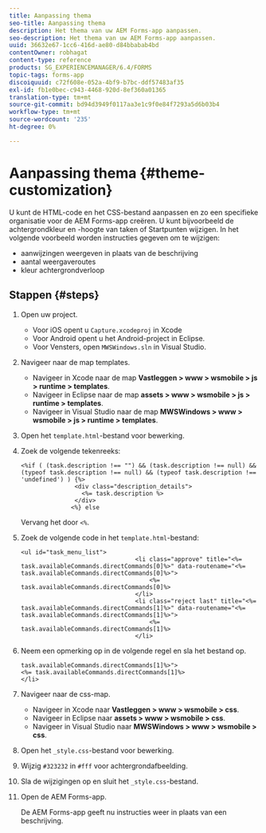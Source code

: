```yaml
---
title: Aanpassing thema
seo-title: Aanpassing thema
description: Het thema van uw AEM Forms-app aanpassen.
seo-description: Het thema van uw AEM Forms-app aanpassen.
uuid: 36632e67-1cc6-416d-ae80-d84bbabab4bd
contentOwner: robhagat
content-type: reference
products: SG_EXPERIENCEMANAGER/6.4/FORMS
topic-tags: forms-app
discoiquuid: c72f608e-052a-4bf9-b7bc-ddf57483af35
exl-id: fb1e0bec-c943-4468-920d-8ef360a01365
translation-type: tm+mt
source-git-commit: bd94d3949f0117aa3e1c9f0e84f7293a5d6b03b4
workflow-type: tm+mt
source-wordcount: '235'
ht-degree: 0%

---
```


# Aanpassing thema {#theme-customization}

U kunt de HTML-code en het CSS-bestand aanpassen en zo een specifieke organisatie voor de AEM Forms-app creëren. U kunt bijvoorbeeld de achtergrondkleur en -hoogte van taken of Startpunten wijzigen. In het volgende voorbeeld worden instructies gegeven om te wijzigen:

* aanwijzingen weergeven in plaats van de beschrijving
* aantal weergaveroutes
* kleur achtergrondverloop

## Stappen {#steps}

1. Open uw project.

   * Voor iOS opent u `Capture.xcodeproj` in Xcode
   * Voor Android opent u het Android-project in Eclipse.
   * Voor Vensters, open `MWSWindows.sln` in Visual Studio.

1. Navigeer naar de map templates.

   * Navigeer in Xcode naar de map **Vastleggen > www > wsmobile > js > runtime > templates**.
   * Navigeer in Eclipse naar de map **assets > www > wsmobile > js > runtime > templates**.
   * Navigeer in Visual Studio naar de map **MWSWindows > www > wsmobile > js > runtime > templates**.

1. Open het `template.html`-bestand voor bewerking.
1. Zoek de volgende tekenreeks:

   ```
   <%if ( (task.description !== "") && (task.description !== null) && (typeof task.description !== null) && (typeof task.description !== 'undefined') ) {%>
                  <div class="description_details">
                    <%= task.description %>
                  </div>
                 <%} else 
   ```

   Vervang het door `<%`.

1. Zoek de volgende code in het `template.html`-bestand:

   ```
   <ul id="task_menu_list">
                                   <li class="approve" title="<%= task.availableCommands.directCommands[0]%>" data-routename="<%= task.availableCommands.directCommands[0]%>">
                                       <%= task.availableCommands.directCommands[0]%>
                                   </li>
                                   <li class="reject last" title="<%= task.availableCommands.directCommands[1]%>" data-routename="<%= task.availableCommands.directCommands[1]%>">
                                       <%= task.availableCommands.directCommands[1]%>
                                   </li>
   ```

1. Neem een opmerking op in de volgende regel en sla het bestand op.

   ```
   task.availableCommands.directCommands[1]%>">
   <%= task.availableCommands.directCommands[1]%>
   </li>
   ```

1. Navigeer naar de css-map.

   * Navigeer in Xcode naar **Vastleggen > www > wsmobile > css**.
   * Navigeer in Eclipse naar **assets > www > wsmobile > css**.
   * Navigeer in Visual Studio naar **MWSWindows > www > wsmobile > css**.

1. Open het `_style.css`-bestand voor bewerking.
1. Wijzig `#323232` in `#fff` voor achtergrondafbeelding.
1. Sla de wijzigingen op en sluit het `_style.css`-bestand.
1. Open de AEM Forms-app.

   De AEM Forms-app geeft nu instructies weer in plaats van een beschrijving.
